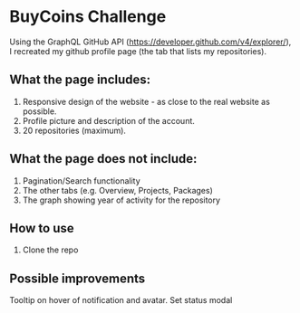 # BuyCoins Challenge
Using the GraphQL GitHub API (https://developer.github.com/v4/explorer/), I recreated my github profile page (the tab that lists my repositories).

## What the page includes:
1. Responsive design of the website - as close to the real website as possible.
2. Profile picture and description of the account.
3. 20 repositories (maximum).

## What the page does not include:
1. Pagination/Search functionality
2. The other tabs (e.g. Overview, Projects, Packages)
3. The graph showing year of activity for the repository

## How to use
1. Clone the repo

## Possible improvements
Tooltip on hover of notification and avatar. Set status modal
